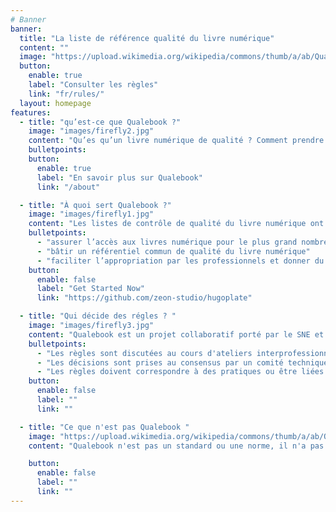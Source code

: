 ```yaml
---
# Banner
banner:
  title: "La liste de référence qualité du livre numérique"
  content: ""
  image: "https://upload.wikimedia.org/wikipedia/commons/thumb/a/ab/Quality_assurance_oaicons.png/677px-Quality_assurance_oaicons.png?20211028203946"
  button:
    enable: true
    label: "Consulter les règles"
    link: "fr/rules/"
  layout: homepage
features:
  - title: "qu’est-ce que Qualebook ?"
    image: "images/firefly2.jpg"
    content: "Qu’es qu’un livre numérique de qualité ? Comment prendre de bonnes décisions et tenir compte de tous les utilisateurs ? Comment maîtriser, trier et prioriser les problématiques de performance, d’interopérabilité, d’accessibilité, d’éco-conception, de sécurité et de gestion des données personnelles ? Qualebook apporte des réponses et une méthodologie pour les équipes en place comme pour les personnes qui souhaitent développer ou s’investir dans des projets d’édition numérique."
    bulletpoints:
    button:
      enable: true
      label: "En savoir plus sur Qualebook"
      link: "/about"

  - title: "À quoi sert Qualebook ?"
    image: "images/firefly1.jpg"
    content: "Les listes de contrôle de qualité du livre numérique ont pour objectifs :"
    bulletpoints:
      - "assurer l’accès aux livres numérique pour le plus grand nombre de lecteurs, sans discrimination d’age, de compétence, d’aptitudes physiques ou mentales, de culture, de matériel et modalités d’accès"
      - "bâtir un référentiel commun de qualité du livre numérique"
      - "faciliter l’appropriation par les professionnels et donner du sens aux actions entreprises"
    button:
      enable: false
      label: "Get Started Now"
      link: "https://github.com/zeon-studio/hugoplate"

  - title: "Qui décide des régles ? "
    image: "images/firefly3.jpg"
    content: "Qualebook est un projet collaboratif porté par le SNE et EDRLab. Nous espérons agrandir le cercle de collaboration pour garantir que les régles correspondent aux diversités de réalités des maisons d'édition, partout dans le monde."
    bulletpoints:
      - "Les règles sont discutées au cours d'ateliers interprofessionnels ouverts"
      - "Les décisions sont prises au consensus par un comité technique"
      - "Les règles doivent correspondre à des pratiques ou être liées à un référentiel"
    button:
      enable: false
      label: ""
      link: ""

  - title: "Ce que n'est pas Qualebook "
    image: "https://upload.wikimedia.org/wikipedia/commons/thumb/a/ab/Quality_assurance_oaicons.png/677px-Quality_assurance_oaicons.png?20211028203946"
    content: "Qualebook n'est pas un standard ou une norme, il n'a pas vocation à remplacer les définitions techniques existantes, mais plutôt à les mettre en valeur et les rendre compréhensibles par l'ensemble de l'interprofession"

    button:
      enable: false
      label: ""
      link: ""
---
```


<!-- <div class="cover"></div> -->